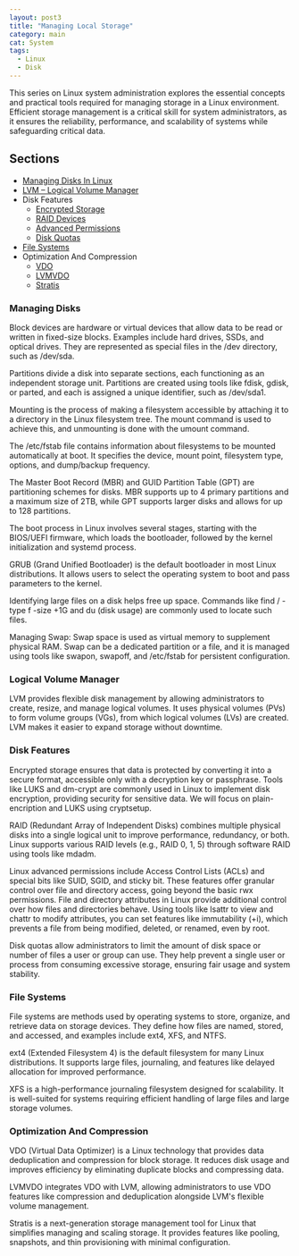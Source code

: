 ```yaml
---
layout: post3
title: "Managing Local Storage"
category: main
cat: System
tags:
  - Linux
  - Disk
---
```


This series on Linux system administration explores the essential concepts and practical tools required for managing storage in a Linux environment. Efficient storage management is a critical skill for system administrators, as it ensures the reliability, performance, and scalability of systems while safeguarding critical data.

## Sections

* [Managing Disks In Linux](/managing-disks-in-linux)
* [LVM – Logical Volume Manager](/logical-volume-manager)
* Disk Features
  * [Encrypted Storage](/encrypted-storage-in-linux)
  * [RAID Devices](/raid-devices-in-linux)
  * [Advanced Permissions](/advanced-permissions-in-linux)
  * [Disk Quotas](/disk-quotas-in-linux)
* [File Systems](/file-systems-in-linux)
* Optimization And Compression
  * [VDO](/vdo-in-linux)
  * [LVMVDO](/lvmvdo-in-linux)
  * [Stratis](/stratis-in-linux)

### Managing Disks

Block devices are hardware or virtual devices that allow data to be read or written in fixed-size blocks. Examples include hard drives, SSDs, and optical drives. They are represented as special files in the /dev directory, such as /dev/sda.

Partitions divide a disk into separate sections, each functioning as an independent storage unit. Partitions are created using tools like fdisk, gdisk, or parted, and each is assigned a unique identifier, such as /dev/sda1.

Mounting is the process of making a filesystem accessible by attaching it to a directory in the Linux filesystem tree. The mount command is used to achieve this, and unmounting is done with the umount command.

The /etc/fstab file contains information about filesystems to be mounted automatically at boot. It specifies the device, mount point, filesystem type, options, and dump/backup frequency.

The Master Boot Record (MBR) and GUID Partition Table (GPT) are partitioning schemes for disks. MBR supports up to 4 primary partitions and a maximum size of 2TB, while GPT supports larger disks and allows for up to 128 partitions.

The boot process in Linux involves several stages, starting with the BIOS/UEFI firmware, which loads the bootloader, followed by the kernel initialization and systemd process.

GRUB (Grand Unified Bootloader) is the default bootloader in most Linux distributions. It allows users to select the operating system to boot and pass parameters to the kernel.

Identifying large files on a disk helps free up space. Commands like find / -type f -size +1G and du (disk usage) are commonly used to locate such files.

Managing Swap: Swap space is used as virtual memory to supplement physical RAM. Swap can be a dedicated partition or a file, and it is managed using tools like swapon, swapoff, and /etc/fstab for persistent configuration.

### Logical Volume Manager

LVM provides flexible disk management by allowing administrators to create, resize, and manage logical volumes. It uses physical volumes (PVs) to form volume groups (VGs), from which logical volumes (LVs) are created. LVM makes it easier to expand storage without downtime.

### Disk Features

Encrypted storage ensures that data is protected by converting it into a secure format, accessible only with a decryption key or passphrase. Tools like LUKS and dm-crypt are commonly used in Linux to implement disk encryption, providing security for sensitive data. We will focus on plain-encription and LUKS using cryptsetup.

RAID (Redundant Array of Independent Disks) combines multiple physical disks into a single logical unit to improve performance, redundancy, or both. Linux supports various RAID levels (e.g., RAID 0, 1, 5) through software RAID using tools like mdadm.

Linux advanced permissions include Access Control Lists (ACLs) and special bits like SUID, SGID, and sticky bit. These features offer granular control over file and directory access, going beyond the basic rwx permissions. File and directory attributes in Linux provide additional control over how files and directories behave. Using tools like lsattr to view and chattr to modify attributes, you can set features like immutability (+i), which prevents a file from being modified, deleted, or renamed, even by root.

Disk quotas allow administrators to limit the amount of disk space or number of files a user or group can use. They help prevent a single user or process from consuming excessive storage, ensuring fair usage and system stability.

### File Systems

File systems are methods used by operating systems to store, organize, and retrieve data on storage devices. They define how files are named, stored, and accessed, and examples include ext4, XFS, and NTFS.

ext4 (Extended Filesystem 4) is the default filesystem for many Linux distributions. It supports large files, journaling, and features like delayed allocation for improved performance.

XFS is a high-performance journaling filesystem designed for scalability. It is well-suited for systems requiring efficient handling of large files and large storage volumes.

### Optimization And Compression

VDO (Virtual Data Optimizer) is a Linux technology that provides data deduplication and compression for block storage. It reduces disk usage and improves efficiency by eliminating duplicate blocks and compressing data.

LVMVDO integrates VDO with LVM, allowing administrators to use VDO features like compression and deduplication alongside LVM's flexible volume management.

Stratis is a next-generation storage management tool for Linux that simplifies managing and scaling storage. It provides features like pooling, snapshots, and thin provisioning with minimal configuration.
